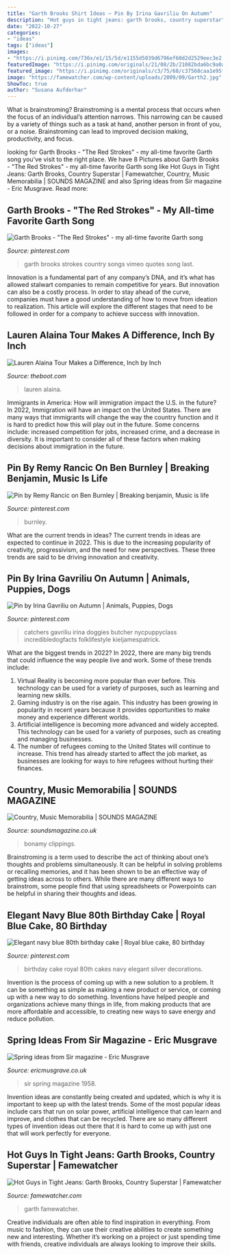 ```yaml
---
title: "Garth Brooks Shirt Ideas ~ Pin By Irina Gavriliu On Autumn"
description: "Hot guys in tight jeans: garth brooks, country superstar"
date: "2022-10-27"
categories:
- "ideas"
tags: ["ideas"]
images:
- "https://i.pinimg.com/736x/e1/15/5d/e1155d5039d6796ef60d2d2529eec3e2.jpg"
featuredImage: "https://i.pinimg.com/originals/21/08/2b/21082bda6bc9a0ac6d898bda6e7c1f63.jpg"
featured_image: "https://i.pinimg.com/originals/c3/75/68/c37568caa1e95fb3565bb1ba2de6154c.jpg"
image: "https://famewatcher.com/wp-content/uploads/2009/09/Garth2.jpg"
ShowToc: true
author: "Susana Aufderhar"
---
```



What is brainstroming? Brainstroming is a mental process that occurs when the focus of an individual’s attention narrows. This narrowing can be caused by a variety of things such as a task at hand, another person in front of you, or a noise. Brainstroming can lead to improved decision making, productivity, and focus.

	

		
looking for Garth Brooks - &quot;The Red Strokes&quot; - my all-time favorite Garth song you've visit to the right place. We have 8 Pictures about Garth Brooks - &quot;The Red Strokes&quot; - my all-time favorite Garth song like Hot Guys in Tight Jeans: Garth Brooks, Country Superstar | Famewatcher, Country, Music Memorabilia | SOUNDS MAGAZINE and also Spring ideas from Sir magazine - Eric Musgrave. Read more:
		
    
## Garth Brooks - &quot;The Red Strokes&quot; - My All-time Favorite Garth Song

<img loading=lazy src="https://i.pinimg.com/originals/21/08/2b/21082bda6bc9a0ac6d898bda6e7c1f63.jpg" onerror="this.onerror=null;this.src='https://tse3.mm.bing.net/th?id=OIP.lF4yXWbvF3SFsAeUzag7xwHaFj&amp;pid=15.1';" alt="Garth Brooks - &quot;The Red Strokes&quot; - my all-time favorite Garth song">

_Source: pinterest.com_

>garth brooks strokes country songs vimeo quotes song last. 

	

Innovation is a fundamental part of any company’s DNA, and it’s what has allowed stalwart companies to remain competitive for years. But innovation can also be a costly process. In order to stay ahead of the curve, companies must have a good understanding of how to move from ideation to realization. This article will explore the different stages that need to be followed in order for a company to achieve success with innovation.

    
## Lauren Alaina Tour Makes A Difference, Inch By Inch

<img loading=lazy src="https://townsquare.media/site/623/files/2012/09/lauren-alaina-200-092112.jpg?w=1200&amp;h=0&amp;zc=1&amp;s=0&amp;a=t&amp;q=89" onerror="this.onerror=null;this.src='https://tse1.mm.bing.net/th?id=OIP.5_2kKxcPvoZUw3wlXFlO3AHaIV&amp;pid=15.1';" alt="Lauren Alaina Tour Makes a Difference, Inch by Inch">

_Source: theboot.com_

>lauren alaina. 

	

Immigrants in America: How will immigration impact the U.S. in the future?
In 2022, Immigration will have an impact on the United States. There are many ways that immigrants will change the way the country function and it is hard to predict how this will play out in the future. Some concerns include: increased competition for jobs, increased crime, and a decrease in diversity. It is important to consider all of these factors when making decisions about immigration in the future.

    
## Pin By Remy Rancic On Ben Burnley | Breaking Benjamin, Music Is Life

<img loading=lazy src="https://i.pinimg.com/736x/e1/15/5d/e1155d5039d6796ef60d2d2529eec3e2.jpg" onerror="this.onerror=null;this.src='https://tse1.mm.bing.net/th?id=OIP.yvloV1y65FjsynOKFKRSLwHaJ-&amp;pid=15.1';" alt="Pin by Remy Rancic on Ben Burnley | Breaking benjamin, Music is life">

_Source: pinterest.com_

>burnley. 

	

What are the current trends in ideas?
The current trends in ideas are expected to continue in 2022. This is due to the increasing popularity of creativity, progressivism, and the need for new perspectives. These three trends are said to be driving innovation and creativity.

    
## Pin By Irina Gavriliu On Autumn | Animals, Puppies, Dogs

<img loading=lazy src="https://i.pinimg.com/originals/c3/75/68/c37568caa1e95fb3565bb1ba2de6154c.jpg" onerror="this.onerror=null;this.src='https://tse2.mm.bing.net/th?id=OIP.wmSFxQzC0-mQhn2OIH7tMwHaKX&amp;pid=15.1';" alt="Pin by Irina Gavriliu on Autumn | Animals, Puppies, Dogs">

_Source: pinterest.com_

>catchers gavriliu irina doggies butcher nycpuppyclass incredibledogfacts folklifestyle kieljamespatrick. 

	

What are the biggest trends in 2022?
In 2022, there are many big trends that could influence the way people live and work. Some of these trends include: 
1) Virtual Reality is becoming more popular than ever before. This technology can be used for a variety of purposes, such as learning and learning new skills. 
2) Gaming industry is on the rise again. This industry has been growing in popularity in recent years because it provides opportunities to make money and experience different worlds. 
3) Artificial intelligence is becoming more advanced and widely accepted. This technology can be used for a variety of purposes, such as creating and managing businesses. 
4) The number of refugees coming to the United States will continue to increase. This trend has already started to affect the job market, as businesses are looking for ways to hire refugees without hurting their finances.

    
## Country, Music Memorabilia | SOUNDS MAGAZINE

<img loading=lazy src="https://www.soundsmagazine.co.uk/images/d/l400/pict/284135897782_/country-music-clippings-james-bonamy.jpg" onerror="this.onerror=null;this.src='https://tse4.mm.bing.net/th?id=OIP.g9_DNCpPzqzl7NDSSH-yDgAAAA&amp;pid=15.1';" alt="Country, Music Memorabilia | SOUNDS MAGAZINE">

_Source: soundsmagazine.co.uk_

>bonamy clippings. 

	

Brainstroming is a term used to describe the act of thinking about one’s thoughts and problems simultaneously. It can be helpful in solving problems or recalling memories, and it has been shown to be an effective way of getting ideas across to others. While there are many different ways to brainstrom, some people find that using spreadsheets or Powerpoints can be helpful in sharing their thoughts and ideas.

    
## Elegant Navy Blue 80th Birthday Cake | Royal Blue Cake, 80 Birthday

<img loading=lazy src="https://i.pinimg.com/originals/e6/22/8b/e6228b12a5aec3d51265ad83f8783996.jpg" onerror="this.onerror=null;this.src='https://tse3.mm.bing.net/th?id=OIP.0-oPwouuz9LUr7BEEi1xswHaKj&amp;pid=15.1';" alt="Elegant navy blue 80th birthday cake | Royal blue cake, 80 birthday">

_Source: pinterest.com_

>birthday cake royal 80th cakes navy elegant silver decorations. 

	

Invention is the process of coming up with a new solution to a problem. It can be something as simple as making a new product or service, or coming up with a new way to do something. Inventions have helped people and organizations achieve many things in life, from making products that are more affordable and accessible, to creating new ways to save energy and reduce pollution.

    
## Spring Ideas From Sir Magazine - Eric Musgrave

<img loading=lazy src="http://www.ericmusgrave.co.uk/wp-content/uploads/Sir-57-212x300.jpg" onerror="this.onerror=null;this.src='https://tse4.mm.bing.net/th?id=OIP.fCA0iwk7N0zFWW427YPl7gHaKe&amp;pid=15.1';" alt="Spring ideas from Sir magazine - Eric Musgrave">

_Source: ericmusgrave.co.uk_

>sir spring magazine 1958. 

	

Invention ideas are constantly being created and updated, which is why it is important to keep up with the latest trends. Some of the most popular ideas include cars that run on solar power, artificial intelligence that can learn and improve, and clothes that can be recycled. There are so many different types of invention ideas out there that it is hard to come up with just one that will work perfectly for everyone.

    
## Hot Guys In Tight Jeans: Garth Brooks, Country Superstar | Famewatcher

<img loading=lazy src="https://famewatcher.com/wp-content/uploads/2009/09/Garth2.jpg" onerror="this.onerror=null;this.src='https://tse1.mm.bing.net/th?id=OIP.oqdgDf_Jom0IQ6m0LDm3KgAAAA&amp;pid=15.1';" alt="Hot Guys in Tight Jeans: Garth Brooks, Country Superstar | Famewatcher">

_Source: famewatcher.com_

>garth famewatcher. 

	

Creative individuals are often able to find inspiration in everything. From music to fashion, they can use their creative abilities to create something new and interesting. Whether it’s working on a project or just spending time with friends, creative individuals are always looking to improve their skills.

